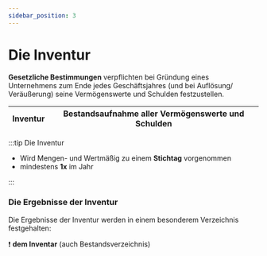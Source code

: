 ```yaml
---
sidebar_position: 3
---
```


# Die Inventur

**Gesetzliche Bestimmungen** verpflichten bei Gründung eines Unternehmens zum Ende jedes Geschäftsjahres (und bei Auflösung/ Veräußerung) seine Vermögenswerte und Schulden festzustellen.

| Inventur | Bestandsaufnahme aller Vermögenswerte und Schulden |
| -------- | -------------------------------------------------- |

:::tip Die Inventur

- Wird Mengen- und Wertmäßig zu einem **Stichtag** vorgenommen
- mindestens **1x** im Jahr

:::

### Die Ergebnisse der Inventur

Die Ergebnisse der Inventur werden in einem besonderem Verzeichnis festgehalten:

:exclamation: **dem Inventar** (auch Bestandsverzeichnis)
